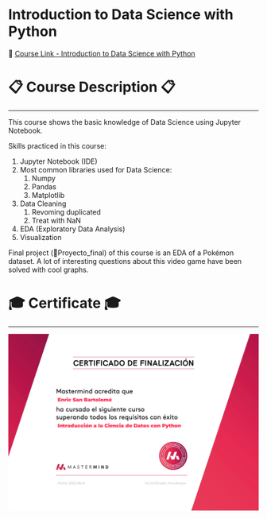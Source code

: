 # Introduction to Data Science with Python

:link: [Course Link - Introduction to Data Science with Python](https://www.mastermind.ac/courses/intro-datascience)

# :clipboard: Course Description :clipboard:
---

This course shows the basic knowledge of Data Science using Jupyter Notebook.

Skills practiced in this course:

1. Jupyter Notebook (IDE)
2. Most common libraries used for Data Science:
    1. Numpy
    2. Pandas
    3. Matplotlib
3. Data Cleaning
    1. Revoming duplicated
    2. Treat with NaN
4. EDA (Exploratory Data Analysis)
5. Visualization

Final project (:file_folder:Proyecto_final) of this course is an EDA of a Pokémon dataset. A lot of interesting questions about this video game have been solved with cool graphs.

# :mortar_board: Certificate :mortar_board:
---

<img src="../../markdown/mastermind-certified-data-science.png" alt="certificado_mastermind_data_science" width="600"/>

